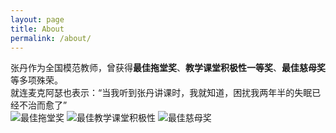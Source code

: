 ```yaml
---
layout: page
title: About
permalink: /about/
---
```

张丹作为全国模范教师，曾获得**最佳拖堂奖**、**教学课堂积极性一等奖**、**最佳慈母奖** 等多项殊荣。\
就连麦克阿瑟也表示：“当我听到张丹讲课时，我就知道，困扰我两年半的失眠已经不治而愈了”\
![最佳拖堂奖](https://img1.imgtp.com/2023/06/11/rwaWNRqx.png)
![最佳教学课堂积极性](https://img1.imgtp.com/2023/06/12/z2IkIkiQ.png)
![最佳慈母奖](https://img1.imgtp.com/2023/06/11/rwaWNRqx.png)
